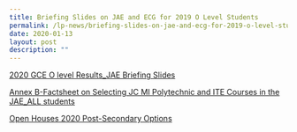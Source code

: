 ```yaml
---
title: Briefing Slides on JAE and ECG for 2019 O Level Students
permalink: /lp-news/briefing-slides-on-jae-and-ecg-for-2019-o-level-students/
date: 2020-01-13
layout: post
description: ""
---
```

[2020 GCE O level Results\_JAE Briefing Slides](/files/2020-GCE-O-level-Results_JAE-Briefing-Slides.pdf)

[Annex B-Factsheet on Selecting JC MI Polytechnic and ITE Courses in the JAE\_ALL students](/files/Annex-B-Factsheet-on-Selecting-JC-MI-Polytechnic-and-ITE-Courses-in-the-JAE_ALL-students.pdf)

[Open Houses 2020 Post-Secondary Options](/files/Open-Houses-2020-Post-Secondary-Options.pdf)
